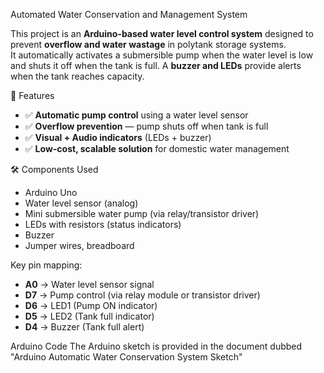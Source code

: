 Automated Water Conservation and Management System

This project is an **Arduino-based water level control system** designed to prevent **overflow and water wastage** in polytank storage systems.  
It automatically activates a submersible pump when the water level is low and shuts it off when the tank is full. A **buzzer and LEDs** provide alerts when the tank reaches capacity.  

🚀 Features
- ✅ **Automatic pump control** using a water level sensor  
- ✅ **Overflow prevention** — pump shuts off when tank is full  
- ✅ **Visual + Audio indicators** (LEDs + buzzer)  
- ✅ **Low-cost, scalable solution** for domestic water management  

🛠 Components Used
- Arduino Uno  
- Water level sensor (analog)  
- Mini submersible water pump (via relay/transistor driver)  
- LEDs with resistors (status indicators)  
- Buzzer  
- Jumper wires, breadboard


Key pin mapping:
- **A0** → Water level sensor signal  
- **D7** → Pump control (via relay module or transistor driver)  
- **D6** → LED1 (Pump ON indicator)  
- **D5** → LED2 (Tank full indicator)  
- **D4** → Buzzer (Tank full alert)

Arduino Code
The Arduino sketch is provided in the document dubbed "Arduino Automatic Water Conservation System Sketch"
